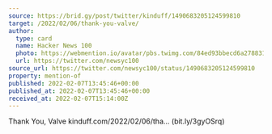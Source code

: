 ```yaml
---
source: https://brid.gy/post/twitter/kinduff/1490683205124599810
target: /2022/02/06/thank-you-valve/
author:
  type: card
  name: Hacker News 100
  photo: https://webmention.io/avatar/pbs.twimg.com/84ed93bbecd6a27883192a0f2c680b32c35e4d17fe2004465c80cd34957a4440.gif
  url: https://twitter.com/newsyc100
source_url: https://twitter.com/newsyc100/status/1490683205124599810
property: mention-of
published: 2022-02-07T13:45:46+00:00
published_at: 2022-02-07T13:45:46+00:00
received_at: 2022-02-07T15:14:00Z
---
```


Thank You, Valve kinduff.com/2022/02/06/tha… (bit.ly/3gyOSrq)